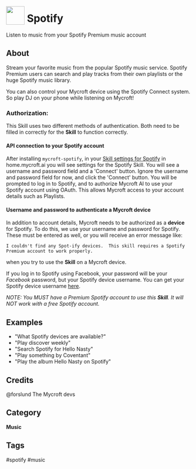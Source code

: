 # <img src='https://raw.githack.com/FortAwesome/Font-Awesome/master/svgs/solid/music.svg' card_color='#40db60' width='50' height='50' style='vertical-align:bottom'/> Spotify
Listen to music from your Spotify Premium music account

## About
Stream your favorite music from the popular Spotify music service.  Spotify
Premium users can search and play tracks from their own playlists or the huge
Spotify music library.

You can also control your Mycroft device using the Spotify Connect system.
So play DJ on your phone while listening on Mycroft!

### Authorization:
This Skill uses two different methods of authentication. Both need to be filled in correctly for the **Skill** to function correctly.

#### API connection to your Spotify account
After installing `mycroft-spotify`, in your [Skill
settings for Spotify](https://home.mycroft.ai/#/skill) in home.mycroft.ai you will see settings for the Spotify Skill. You will see a username and password field and a 'Connect' button. Ignore the username and password field for now, and click the 'Connect' button. You will be prompted to log in to Spotify, and to authorize Mycroft AI to use your Spotify account using OAuth. This allows Mycroft access to your account details such as Playlists.

#### Username and password to authenticate a Mycroft device
In addition to account details, Mycroft needs to be authorized as a **device** for Spotify. To do this, we use your username and password for Spotify. These must be entered as well, or you will receive an error message like:

`I couldn't find any Spot-ify devices.  This skill requires a Spotify Premium account to work properly.`

when you try to use the **Skill** on a Mycroft device.

If you log in to Spotify using Facebook, your password will be your _Facebook_ password, but your Spotify device username. You can get your Spotify device username [here](https://www.spotify.com/us/account/set-device-password/).

_NOTE: You MUST have a Premium Spotify account to use this **Skill**. It will NOT work with a free Spotify account._


## Examples 
* "What Spotify devices are available?"
* "Play discover weekly"
* "Search Spotify for Hello Nasty"
* "Play something by Coventant"
* "Play the album Hello Nasty on Spotify"

## Credits 
@forslund
The Mycroft devs

## Category
**Music**

## Tags
#spotify
#music
